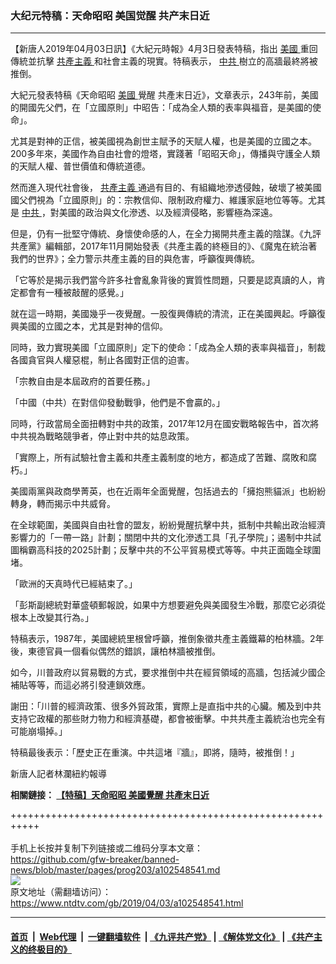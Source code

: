 ### 大纪元特稿：天命昭昭 美国觉醒 共产末日近
------------------------

<div class="post_content" itemprop="articleBody">
 <p>
  【新唐人2019年04月03日訊】《大紀元時報》4月3日發表特稿，指出
  <a href="https://www.ntdtv.com/b5/美國.htm">
   美國
  </a>
  重回傳統並抗擊
  <a href="https://www.ntdtv.com/b5/共產主義.htm">
   共產主義
  </a>
  和社會主義的現實。特稿表示，
  <a href="https://www.ntdtv.com/b5/中共.htm">
   中共
  </a>
  樹立的高牆最終將被推倒。
 </p>
 <p>
  大紀元發表特稿《天命昭昭
  <a href="https://www.ntdtv.com/b5/美國.htm">
   美國
  </a>
  覺醒 共產末日近》，文章表示，243年前，美國的開國先父們，在「立國原則」中昭告：「成為全人類的表率與福音，是美國的使命」。
 </p>
 <p>
  尤其是對神的正信，被美國視為創世主賦予的天賦人權，也是美國的立國之本。200多年來，美國作為自由社會的燈塔，實踐著「昭昭天命」，傳播與守護全人類的天賦人權、普世價值和傳統道德。
 </p>
 <p>
  然而進入現代社會後，
  <a href="https://www.ntdtv.com/b5/共產主義.htm">
   共產主義
  </a>
  通過有目的、有組織地滲透侵蝕，破壞了被美國國父們視為「立國原則」的：宗教信仰、限制政府權力、維護家庭地位等等。尤其是
  <a href="https://www.ntdtv.com/b5/中共.htm">
   中共
  </a>
  ，對美國的政治與文化滲透、以及經濟侵略，影響極為深遠。
 </p>
 <p>
  但是，仍有一批堅守傳統、身懷使命感的人，在全力揭開共產主義的陰謀。《九評共產黨》編輯部，2017年11月開始發表《共產主義的終極目的》、《魔鬼在統治著我們的世界》；全力警示共產主義的目的與危害，呼籲復興傳統。
 </p>
 <p>
  「它等於是揭示我們當今許多社會亂象背後的實質性問題，只要是認真讀的人，肯定都會有一種被敲醒的感覺。」
 </p>
 <p>
  就在這一時期，美國幾乎一夜覺醒。一股復興傳統的清流，正在美國興起。呼籲復興美國的立國之本，尤其是對神的信仰。
 </p>
 <p>
  同時，致力實現美國「立國原則」定下的使命：「成為全人類的表率與福音」，制裁各國貪官與人權惡棍，制止各國對正信的迫害。
 </p>
 <p>
  「宗教自由是本屆政府的首要任務。」
 </p>
 <p>
  「中國（中共）在對信仰發動戰爭，他們是不會贏的。」
 </p>
 <p>
  同時，行政當局全面扭轉對中共的政策，2017年12月在國安戰略報告中，首次將中共視為戰略競爭者，停止對中共的姑息政策。
 </p>
 <p>
  「實際上，所有試驗社會主義和共產主義制度的地方，都造成了苦難、腐敗和腐朽。」
 </p>
 <p>
  美國兩黨與政商學菁英，也在近兩年全面覺醒，包括過去的「擁抱熊貓派」也紛紛轉身，轉而揭示中共威脅。
 </p>
 <p>
  在全球範圍，美國與自由社會的盟友，紛紛覺醒抗擊中共，抵制中共輸出政治經濟影響力的「一帶一路」計劃；關閉中共的文化滲透工具「孔子學院」；遏制中共試圖稱霸高科技的2025計劃；反擊中共的不公平貿易模式等等。中共正面臨全球圍堵。
 </p>
 <p>
  「歐洲的天真時代已經結束了。」
 </p>
 <p>
  「彭斯副總統對華盛頓郵報說，如果中方想要避免與美國發生冷戰，那麼它必須從根本上改變其行為。」
 </p>
 <p>
  特稿表示，1987年，美國總統里根曾呼籲，推倒象徵共產主義鐵幕的柏林牆。2年後，東德官員一個看似偶然的錯誤，讓柏林牆被推倒。
 </p>
 <p>
  如今，川普政府以貿易戰的方式，要求推倒中共在經貿領域的高牆，包括減少國企補貼等等，而這必將引發連鎖效應。
 </p>
 <p>
  謝田：「川普的經濟政策、很多外貿政策，實際上是直指中共的心臟。觸及到中共支持它政權的那些財力物力和經濟基礎，都會被衝擊。中共共產主義統治也完全有可能崩塌掉。」
 </p>
 <p>
  特稿最後表示：「歷史正在重演。中共這堵『牆』，即將，隨時，被推倒！」
 </p>
 <p>
  新唐人記者林瀾紐約報導
 </p>
 <p>
  <strong>
   相關鏈接：
   <a href="https://www.ntdtv.com/b5/2019/04/03/a102548194.html">
    【特稿】天命昭昭 美國覺醒 共產末日近
   </a>
  </strong>
 </p>
 <div class="single_ad">
 </div>
</div>

+++++++++++++++++++++++++++++++++++++++++++++++++++++++++++<br/><br/>
手机上长按并复制下列链接或二维码分享本文章：<br/>
https://github.com/gfw-breaker/banned-news/blob/master/pages/prog203/a102548541.md <br/>
<a href='https://github.com/gfw-breaker/banned-news/blob/master/pages/prog203/a102548541.md'><img src='https://github.com/gfw-breaker/banned-news/blob/master/pages/prog203/a102548541.md.png'/></a> <br/>
原文地址（需翻墙访问）：https://www.ntdtv.com/gb/2019/04/03/a102548541.html


------------------------
#### [首页](https://github.com/gfw-breaker/banned-news/blob/master/README.md) &nbsp;|&nbsp; [Web代理](https://github.com/labour-camp/helloworld) &nbsp;|&nbsp; [一键翻墙软件](https://github.com/gfw-breaker/nogfw/blob/master/README.md) &nbsp;| [《九评共产党》](https://github.com/gfw-breaker/9ping.md/blob/master/README.md#九评之一评共产党是什么) | [《解体党文化》](https://github.com/gfw-breaker/jtdwh.md/blob/master/README.md) | [《共产主义的终极目的》](https://github.com/gfw-breaker/gczydzjmd.md/blob/master/README.md)

